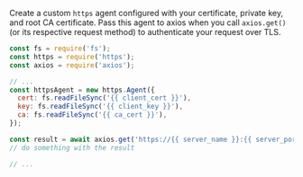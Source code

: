 Create a custom `https` agent configured with your certificate, private key, and root CA certificate. Pass this agent to axios when you call `axios.get()` (or its respective request method) to authenticate your request over TLS.

```javascript
const fs = require('fs');
const https = require('https');
const axios = require('axios');

// ...
const httpsAgent = new https.Agent({
  cert: fs.readFileSync('{{ client_cert }}'),
  key: fs.readFileSync('{{ client_key }}'),
  ca: fs.readFileSync('{{ ca_cert }}'),
});

const result = await axios.get('https://{{ server_name }}:{{ server_port }}', { httpsAgent });
// do something with the result

// ...
```
